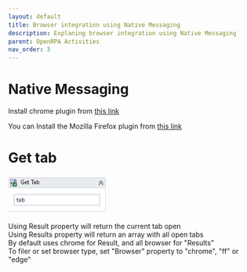 ```yaml
---
layout: default
title: Browser integration using Native Messaging
description: Explaning browser integration using Native Messaging
parent: OpenRPA Activities
nav_order: 3
---
```

# Native Messaging

Install chrome plugin from [this link](https://chrome.google.com/webstore/detail/hpnihnhlcnfejboocnckgchjdofeaphe) 

You can Install the Mozilla Firefox plugin from [this link](https://addons.mozilla.org/en-US/firefox/addon/openrpa/)

# Get tab
![Get Tab](Get-Tab.png)

Using Result property will return the current tab open  
Using Results property will return an array with all open tabs  
By default uses chrome for Result, and all browser for "Results"  
To filer or set browser type, set "Browser" property to "chrome", "ff" or "edge"  